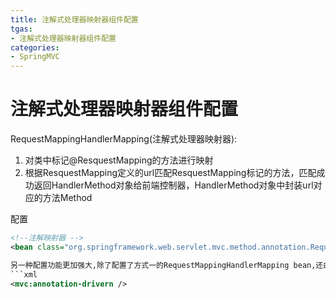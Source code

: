 ```yaml
---
title: 注解式处理器映射器组件配置
tgas: 
- 注解式处理器映射器组件配置
categories: 
- SpringMVC
---
```


# 注解式处理器映射器组件配置

RequestMappingHandlerMapping(注解式处理器映射器):  
1. 对类中标记@ResquestMapping的方法进行映射
2. 根据ResquestMapping定义的url匹配ResquestMapping标记的方法，匹配成功返回HandlerMethod对象给前端控制器，HandlerMethod对象中封装url对应的方法Method

配置
```xml
<!--注解映射器 -->
<bean class="org.springframework.web.servlet.mvc.method.annotation.RequestMappingHandlerMapping"/>

另一种配置功能更加强大,除了配置了方式一的RequestMappingHandlerMapping bean,还由其他bean(如注解式处理器适配器).
```xml
<mvc:annotation-drivern />
``````